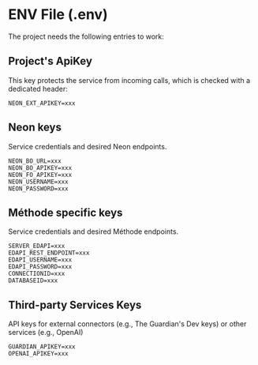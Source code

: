 # ENV File (.env)

The project needs the following entries to work:

## Project's ApiKey

This key protects the service from incoming calls, which is checked with a dedicated header:

```
NEON_EXT_APIKEY=xxx
```

## Neon keys

Service credentials and desired Neon endpoints.

```
NEON_BO_URL=xxx
NEON_BO_APIKEY=xxx
NEON_FO_APIKEY=xxx
NEON_USERNAME=xxx
NEON_PASSWORD=xxx
```

## Méthode specific keys

Service credentials and desired Méthode endpoints.

```
SERVER_EDAPI=xxx
EDAPI_REST_ENDPOINT=xxx
EDAPI_USERNAME=xxx
EDAPI_PASSWORD=xxx
CONNECTIONID=xxx
DATABASEID=xxx
```

## Third-party Services Keys

API keys for external connectors (e.g., The Guardian's Dev keys) or other services (e.g., OpenAI)

```
GUARDIAN_APIKEY=xxx
OPENAI_APIKEY=xxx
```